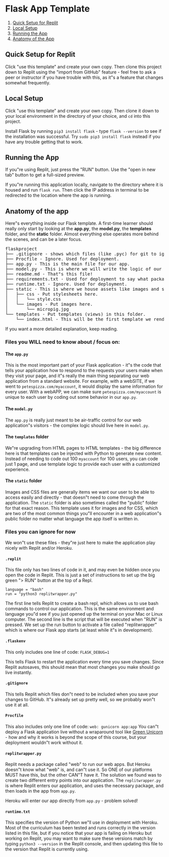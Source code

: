 # Flask App Template

1. [Quick Setup for Replit](#setup)
2. [Local Setup](#local-setup)
2. [Running the App](#run)
3. [Anatomy of the App](#anatomy)

## Quick Setup for Replit<a id="setup"></a>

Click "use this template" and create your own copy. Then clone this project down to Replit using the "import from GitHub" feature - feel free to ask a peer or instructor if you have trouble with this, as it"s a feature that changes somewhat frequently. 

## Local Setup<a id="local-setup"></a>

Click "use this template" and create your own copy. Then clone it down to your local environment in the directory of your choice, and `cd` into this project. 

Install Flask by running `pip3 install flask` - type `flask --version` to see if the installation was successful. Try `sudo pip3 install flask` instead if you have any trouble getting that to work.


## Running the App<a id="run"></a>

If you"re using Replit, just press the "RUN" button. Use the "open in new tab" button to get a full-sized preview. 

If you"re running this application locally, navigate to the directory where it is housed and run `flask run`. Then click the IP address in terminal to be redirected to the location where the app is running. 

## Anatomy of the app<a id="anatomy"></a>

Here"s everything inside our Flask template. A first-time learner should really only start by looking at the **app.py**, the **model.py**, the **templates** folder, and the **static** folder. Almost everything else operates more behind the scenes, and can be a later focus. 

<pre>
flaskproject
├── .gitignore - shows which files (like .pyc) for git to ignore.
├── Procfile - Ignore. Used for deployment.
├── app.py - This is the main file for our app.
├── model.py - This is where we will write the logic of our app.
├── readme.md - That"s this file!
├── requirements.txt - Used for deployment to say what packages are needed.
├── runtime.txt - Ignore. Used for deployment.
├── static - This is where we house assets like images and stylesheets.
│   ├── css - Put stylesheets here.
│   │   └── style.css
│   └── images - Put images here.
│       └── micropig.jpg
└── templates - Put templates (views) in this folder.
    └── index.html - This will be the first template we render.
</pre>

If you want a more detailed explanation, keep reading.

### Files you WILL need to know about / focus on:

#### The `app.py`

This is the most important part of your Flask application - it"s the code that tells your application how to respond to the requests your users make when they visit your page, and it"s really the main thing separating our web application from a standard website. For example, with a webSITE, if we went to `petespizza.com/myaccount`, it would display the same information for every user. With a webAPP, we can make sure `petespizza.com/myaccount` is unique to each user by coding out some behavior in our `app.py`.

#### The `model.py`

The `app.py` is really just meant to be air-traffic control for our web application"s visitors - the complex logic should live here in `model.py`. 

#### The `templates` folder

We"re upgrading from HTML pages to HTML templates - the big difference here is that templates can be injected with Python to generate new content. Instead of needing to code out 100 `myaccount` for 100 users, you can code just 1 page, and use template logic to provide each user with a customized experience. 

#### The `static` folder

Images and CSS files are generally items we want our user to be able to access easily and directly - that doesn"t need to come through the application. The `static` folder is also sometimes called the "public" folder for that exact reason. This template uses it for images and for CSS, which are two of the most common things you"ll encounter in a web application"s public folder no matter what language the app itself is written in. 

### Files you can ignore for now

We won"t use these files - they"re just here to make the application play nicely with Replit and/or Heroku. 

#### `.replit`

This file only has two lines of code in it, and may even be hidden once you open the code in Replit. This is just a set of instructions to set up the big green "> RUN" button at the top of a Repl.

```
language = "bash"
run = "python3 replitwrapper.py"
```

The first line tells Replit to create a bash repl, which allows us to use bash commands to control our application. This is the same environment and language you"d see if you just opened up the terminal on your Mac or Linux computer. The second line is the script that will be executed when "RUN" is pressed. We set up the run button to activate a file called "replitwrapper" which is where our Flask app starts (at least while it"s in development). 

#### `.flaskenv`

This only includes one line of code: `FLASK_DEBUG=1`

This tells Flask to restart the application every time you save changes. Since Replit autosaves, this should mean that most changes you make should go live instantly. 

#### `.gitignore`

This tells Replit which files don"t need to be included when you save your changes to GitHub. It"s already set up pretty well, so we probably won"t use it at all. 

#### `Procfile`

This also includes only one line of code: `web: gunicorn app:app`
You can"t deploy a Flask application live without a wraparound tool like [Green Unicorn](https://gunicorn.org/) - how and why it works is beyond the scope of this course, but your deployment wouldn"t work without it. 

#### `replitwrapper.py`

Replit needs a package called "web" to run our web apps. But Heroku doesn"t know what "web" is, and can"t use it. So ONE of our platforms MUST have this, but the other CAN"T have it. The solution we found was to create two different entry points into our application. The `replitwrapper.py` is where Replit enters our application, and uses the necessary package, and then loads in the app from `app.py`.

Heroku will enter our app directly from `app.py` - problem solved!

#### `runtime.txt`

This specifies the version of Python we"ll use in deployment with Heroku. Most of the curriculum has been tested and runs correctly in the version listed in this file, but if you notice that your app is failing on Heroku but working on Replit, you may want to make sure these versions match by typing `python3 --version` in the Replit console, and then updating this file to the version that Replit is currently using. 